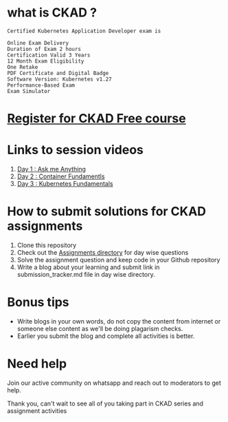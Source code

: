 # what is CKAD ?
```
Certified Kubernetes Application Developer exam is 

Online Exam Delivery
Duration of Exam 2 hours
Certification Valid 3 Years
12 Month Exam Eligibility
One Retake
PDF Certificate and Digital Badge
Software Version: Kubernetes v1.27
Performance-Based Exam
Exam Simulator
```


# [Register for CKAD Free course](https://getfitwithsagar.graphy.com/courses/Free-CKAD-Series-64803ac6e4b00d372ab6a817)



# Links to session videos
1. [Day 1 : Ask me Anything](https://getfitwithsagar.graphy.com/s/courses/64803ac6e4b00d372ab6a817/take)
2. [Day 2 : Container Fundamentls](https://getfitwithsagar.graphy.com/s/courses/64803ac6e4b00d372ab6a817/take)
3. [Day 3 : Kubernetes Fundamentals](https://getfitwithsagar.graphy.com/s/courses/64803ac6e4b00d372ab6a817/take)



# How to submit solutions for CKAD assignments
1. Clone this repository
2. Check out the [Assignments directory](./Assignments/) for day wise questions
3. Solve the assignment question and keep code in your Github repository
4. Write a blog about your learning and submit link in submission_tracker.md file in day wise directory.



# Bonus tips
- Write blogs in your own words, do not copy the content from internet or someone else content as we'll be doing plagarism checks.
- Earlier you submit the blog and complete all activities is better.



# Need help
Join our active community on whatsapp and reach out to moderators to get help.

Thank you, can't wait to see all of you taking part in CKAD series and assignment activities
